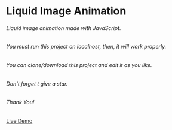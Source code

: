 # Liquid Image Animation

###### Liquid image animation made with JavaScript.
###### You must run this project on localhost, then, it will work properly.
###### You can clone/download this project and edit it as you like.
###### Don't forget t give a star.
###### Thank You!
[Live Demo](https://liquid-image.web.app)
